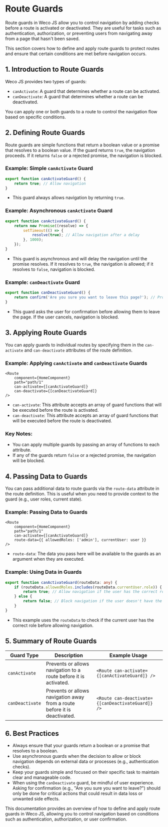 # Route Guards

Route guards in Weco JS allow you to control navigation by adding checks before a route is activated or deactivated. They are useful for tasks such as authentication, authorization, or preventing users from navigating away from a page that hasn't been saved.

This section covers how to define and apply route guards to protect routes and ensure that certain conditions are met before navigation occurs.

## 1. Introduction to Route Guards

Weco JS provides two types of guards:

* `canActivate`: A guard that determines whether a route can be activated.
* `canDeactivate`: A guard that determines whether a route can be deactivated.

You can apply one or both guards to a route to control the navigation flow based on specific conditions.

## 2. Defining Route Guards

Route guards are simple functions that return a boolean value or a promise that resolves to a boolean value. If the guard returns `true`, the navigation proceeds. If it returns `false` or a rejected promise, the navigation is blocked.

### Example: Simple `canActivate` Guard

```ts
export function canActivateGuard() {
    return true; // Allow navigation
}
```

* This guard always allows navigation by returning `true`.

### Example: Asynchronous `canActivate` Guard

```ts
export function canActivateGuard() {
    return new Promise((resolve) => {
        setTimeout(() => {
            resolve(true); // Allow navigation after a delay
        }, 1000);
    });
}
```

* This guard is asynchronous and will delay the navigation until the promise resolves. If it resolves to `true`, the navigation is allowed; if it resolves to `false`, navigation is blocked.

### Example: `canDeactivate` Guard

```ts
export function canDeactivateGuard() {
    return confirm('Are you sure you want to leave this page?'); // Prompt the user before leaving
}
```

* This guard asks the user for confirmation before allowing them to leave the page. If the user cancels, navigation is blocked.

## 3. Applying Route Guards

You can apply guards to individual routes by specifying them in the `can-activate` and `can-deactivate` attributes of the route definition.

### Example: Applying `canActivate` and `canDeactivate` Guards

```tsx
<Route 
    component={HomeComponent} 
    path="path/1" 
    can-activate={[canActivateGuard]} 
    can-deactivate={[canDeactivateGuard]} 
/>
```

* `can-activate`: This attribute accepts an array of guard functions that will be executed before the route is activated.
* `can-deactivate`: This attribute accepts an array of guard functions that will be executed before the route is deactivated.

### Key Notes:
* You can apply multiple guards by passing an array of functions to each attribute.
* If any of the guards return `false` or a rejected promise, the navigation will be blocked.

## 4. Passing Data to Guards

You can pass additional data to route guards via the `route-data` attribute in the route definition. This is useful when you need to provide context to the guard (e.g., user roles, current state).

### Example: Passing Data to Guards

```tsx
<Route 
    component={HomeComponent} 
    path="path/1" 
    can-activate={[canActivateGuard]} 
    route-data={{ allowedRoles: ['admin'], currentUser: user }} 
/>
```

* `route-data`: The data you pass here will be available to the guards as an argument when they are executed.

### Example: Using Data in Guards

```ts
export function canActivateGuard(routeData: any) {
    if (routeData.allowedRoles.includes(routeData.currentUser.role)) {
        return true; // Allow navigation if the user has the correct role
    } else {
        return false; // Block navigation if the user doesn't have the correct role
    }
}
```

* This example uses the `routeData` to check if the current user has the correct role before allowing navigation.

## 5. Summary of Route Guards

| Guard Type | Description | Example Usage |
| --- | --- | --- |
| `canActivate` | Prevents or allows navigation to a route before it is activated. | `<Route can-activate={[canActivateGuard]} />` |
| `canDeactivate` | Prevents or allows navigation away from a route before it is deactivated. | `<Route can-deactivate={[canDeactivateGuard]} />` |

## 6. Best Practices

* Always ensure that your guards return a boolean or a promise that resolves to a boolean.
* Use asynchronous guards when the decision to allow or block navigation depends on external data or processes (e.g., authentication checks).
* Keep your guards simple and focused on their specific task to maintain clear and manageable code.
* When using the `canDeactivate` guard, be mindful of user experience. Asking for confirmation (e.g., "Are you sure you want to leave?") should only be done for critical actions that could result in data loss or unwanted side effects.

This documentation provides an overview of how to define and apply route guards in Weco JS, allowing you to control navigation based on conditions such as authentication, authorization, or user confirmation.
